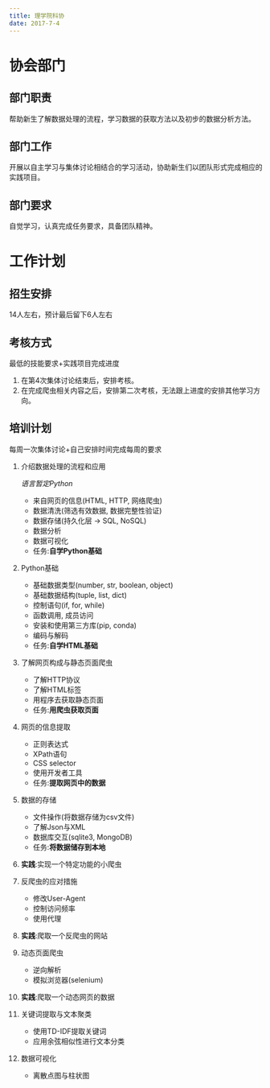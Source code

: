 ```yaml
---
title: 理学院科协
date: 2017-7-4
---
```

# 协会部门

## 部门职责

帮助新生了解数据处理的流程，学习数据的获取方法以及初步的数据分析方法。

## 部门工作

开展以自主学习与集体讨论相结合的学习活动，协助新生们以团队形式完成相应的实践项目。

## 部门要求

自觉学习，认真完成任务要求，具备团队精神。


# 工作计划

## 招生安排
14人左右，预计最后留下6人左右

## 考核方式
最低的技能要求+实践项目完成进度
1. 在第4次集体讨论结束后，安排考核。
2. 在完成爬虫相关内容之后，安排第二次考核，无法跟上进度的安排其他学习方向。

## 培训计划
每周一次集体讨论+自己安排时间完成每周的要求

1. 介绍数据处理的流程和应用
    
    _语言暂定Python_
    * 来自网页的信息(HTML, HTTP, 网络爬虫)
    * 数据清洗(筛选有效数据, 数据完整性验证)
    * 数据存储(持久化层 -> SQL, NoSQL)
    * 数据分析
    * 数据可视化
    * 任务:**自学Python基础**

1. Python基础

    * 基础数据类型(number, str, boolean, object)
    * 基础数据结构(tuple, list, dict)
    * 控制语句(if, for, while)
    * 函数调用, 成员访问
    * 安装和使用第三方库(pip, conda)
    * 编码与解码
    * 任务:**自学HTML基础**

2. 了解网页构成与静态页面爬虫

    * 了解HTTP协议
    * 了解HTML标签
    * 用程序去获取静态页面
    * 任务:**用爬虫获取页面**

3. 网页的信息提取

    * 正则表达式
    * XPath语句
    * CSS selector
    * 使用开发者工具
    * 任务:**提取网页中的数据**

4. 数据的存储

    * 文件操作(将数据存储为csv文件)
    * 了解Json与XML
    * 数据库交互(sqlite3, MongoDB)
    * 任务:**将数据储存到本地**

4. **实践**:实现一个特定功能的小爬虫

5. 反爬虫的应对措施

    * 修改User-Agent
    * 控制访问频率
    * 使用代理

5. **实践**:爬取一个反爬虫的网站

5. 动态页面爬虫

    * 逆向解析
    * 模拟浏览器(selenium)

5. **实践**:爬取一个动态网页的数据

99. 关键词提取与文本聚类
    
    * 使用TD-IDF提取关键词
    * 应用余弦相似性进行文本分类

99. 数据可视化

    * 离散点图与柱状图
